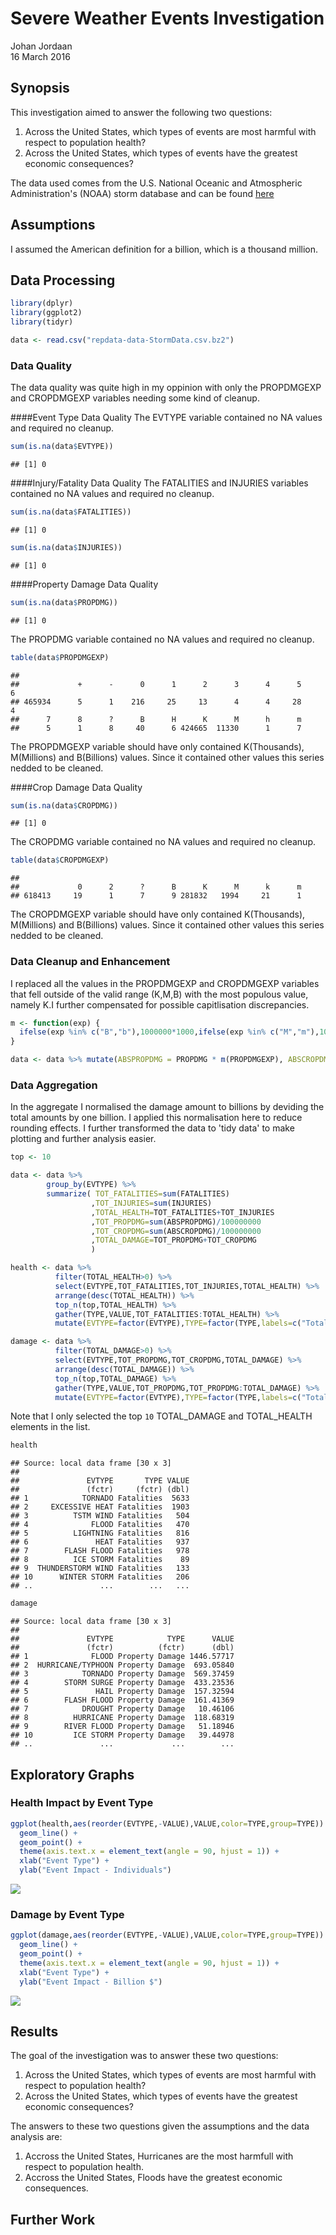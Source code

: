 # Severe Weather Events Investigation
Johan Jordaan  
16 March 2016  

## Synopsis
This investigation aimed to answer the following two questions:

1. Across the United States, which types of events are most harmful with respect to population health?
2. Across the United States, which types of events have the greatest economic consequences?

The data used comes from the U.S. National Oceanic and Atmospheric Administration's (NOAA) storm database and can be found [here](https://d396qusza40orc.cloudfront.net/repdata%2Fdata%2FStormData.csv.bz2)

## Assumptions 
I assumed the American definition for a billion, which is a thousand million.

## Data Processing

```r
library(dplyr)
library(ggplot2)
library(tidyr)
```


```r
data <- read.csv("repdata-data-StormData.csv.bz2")
```

### Data Quality
The data quality was quite high in my oppinion with only the PROPDMGEXP and CROPDMGEXP variables needing some kind of cleanup.

####Event Type Data Quality
The EVTYPE variable contained no NA values and required no cleanup.


```r
sum(is.na(data$EVTYPE))
```

```
## [1] 0
```


####Injury/Fatality Data Quality
The FATALITIES and INJURIES variables contained no NA values and required no cleanup.


```r
sum(is.na(data$FATALITIES))
```

```
## [1] 0
```

```r
sum(is.na(data$INJURIES))
```

```
## [1] 0
```


####Property Damage Data Quality

```r
sum(is.na(data$PROPDMG))
```

```
## [1] 0
```

The PROPDMG variable contained no NA values and required no cleanup.


```r
table(data$PROPDMGEXP)
```

```
## 
##             +      -      0      1      2      3      4      5      6 
## 465934      5      1    216     25     13      4      4     28      4 
##      7      8      ?      B      H      K      M      h      m 
##      5      1      8     40      6 424665  11330      1      7
```

The PROPDMGEXP variable should have only contained K(Thousands), M(Millions) and B(Billions) values. Since it contained other values this series nedded to be cleaned.

####Crop Damage Data Quality

```r
sum(is.na(data$CROPDMG))
```

```
## [1] 0
```

The CROPDMG variable contained no NA values and required no cleanup.


```r
table(data$CROPDMGEXP)
```

```
## 
##             0      2      ?      B      K      M      k      m 
## 618413     19      1      7      9 281832   1994     21      1
```

The CROPDMGEXP variable should have only contained K(Thousands), M(Millions) and B(Billions) values. Since it contained other values this series nedded to be cleaned.

### Data Cleanup and Enhancement

I replaced all the values in the PROPDMGEXP and CROPDMGEXP variables that fell outside of the valid range (K,M,B) with the most populous value, namely K.I further compensated for possible capitlisation discrepancies.


```r
m <- function(exp) {
  ifelse(exp %in% c("B","b"),1000000*1000,ifelse(exp %in% c("M","m"),1000000,1000))  
}

data <- data %>% mutate(ABSPROPDMG = PROPDMG * m(PROPDMGEXP), ABSCROPDMG = CROPDMG * m(CROPDMGEXP))
```

### Data Aggregation

In the aggregate I normalised the damage amount to billions by deviding the total amounts by one billion. I applied this normalisation here to reduce rounding effects. I further transformed the data to 'tidy data' to make plotting and further analysis easier.


```r
top <- 10

data <- data %>%
        group_by(EVTYPE) %>%
        summarize( TOT_FATALITIES=sum(FATALITIES)
                  ,TOT_INJURIES=sum(INJURIES)
                  ,TOTAL_HEALTH=TOT_FATALITIES+TOT_INJURIES
                  ,TOT_PROPDMG=sum(ABSPROPDMG)/100000000
                  ,TOT_CROPDMG=sum(ABSCROPDMG)/100000000
                  ,TOTAL_DAMAGE=TOT_PROPDMG+TOT_CROPDMG
                  )

health <- data %>% 
          filter(TOTAL_HEALTH>0) %>% 
          select(EVTYPE,TOT_FATALITIES,TOT_INJURIES,TOTAL_HEALTH) %>%
          arrange(desc(TOTAL_HEALTH)) %>%
          top_n(top,TOTAL_HEALTH) %>%
          gather(TYPE,VALUE,TOT_FATALITIES:TOTAL_HEALTH) %>% 
          mutate(EVTYPE=factor(EVTYPE),TYPE=factor(TYPE,labels=c("Total","Fatalities","Injuries")))

damage <- data %>% 
          filter(TOTAL_DAMAGE>0) %>% 
          select(EVTYPE,TOT_PROPDMG,TOT_CROPDMG,TOTAL_DAMAGE) %>%
          arrange(desc(TOTAL_DAMAGE)) %>%
          top_n(top,TOTAL_DAMAGE) %>%
          gather(TYPE,VALUE,TOT_PROPDMG,TOT_PROPDMG:TOTAL_DAMAGE) %>% 
          mutate(EVTYPE=factor(EVTYPE),TYPE=factor(TYPE,labels=c("Total","Crop Damage","Property Damage")))
```

Note that I only selected the top ``10`` TOTAL_DAMAGE and TOTAL_HEALTH elements in the list. 


```r
health
```

```
## Source: local data frame [30 x 3]
## 
##               EVTYPE       TYPE VALUE
##               (fctr)     (fctr) (dbl)
## 1            TORNADO Fatalities  5633
## 2     EXCESSIVE HEAT Fatalities  1903
## 3          TSTM WIND Fatalities   504
## 4              FLOOD Fatalities   470
## 5          LIGHTNING Fatalities   816
## 6               HEAT Fatalities   937
## 7        FLASH FLOOD Fatalities   978
## 8          ICE STORM Fatalities    89
## 9  THUNDERSTORM WIND Fatalities   133
## 10      WINTER STORM Fatalities   206
## ..               ...        ...   ...
```

```r
damage
```

```
## Source: local data frame [30 x 3]
## 
##               EVTYPE            TYPE      VALUE
##               (fctr)          (fctr)      (dbl)
## 1              FLOOD Property Damage 1446.57717
## 2  HURRICANE/TYPHOON Property Damage  693.05840
## 3            TORNADO Property Damage  569.37459
## 4        STORM SURGE Property Damage  433.23536
## 5               HAIL Property Damage  157.32594
## 6        FLASH FLOOD Property Damage  161.41369
## 7            DROUGHT Property Damage   10.46106
## 8          HURRICANE Property Damage  118.68319
## 9        RIVER FLOOD Property Damage   51.18946
## 10         ICE STORM Property Damage   39.44978
## ..               ...             ...        ...
```

## Exploratory Graphs
### Health Impact by Event Type

```r
ggplot(health,aes(reorder(EVTYPE,-VALUE),VALUE,color=TYPE,group=TYPE)) + 
  geom_line() +
  geom_point() +
  theme(axis.text.x = element_text(angle = 90, hjust = 1)) +
  xlab("Event Type") +
  ylab("Event Impact - Individuals") 
```

![](README_files/figure-html/graph_health-1.png)

### Damage by Event Type

```r
ggplot(damage,aes(reorder(EVTYPE,-VALUE),VALUE,color=TYPE,group=TYPE)) + 
  geom_line() +
  geom_point() +
  theme(axis.text.x = element_text(angle = 90, hjust = 1)) +
  xlab("Event Type") +
  ylab("Event Impact - Billion $") 
```

![](README_files/figure-html/graph_damage-1.png)

## Results

The goal of the investigation was to answer these two questions:

1. Across the United States, which types of events are most harmful with respect to population health?
2. Across the United States, which types of events have the greatest economic consequences?

The answers to these two questions given the assumptions and the data analysis are:

1. Accross the United States, Hurricanes are the most harmfull with respect to population health.
2. Accross the United States, Floods have the greatest economic consequences.


## Further Work




